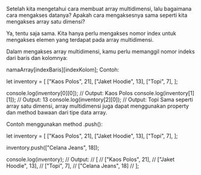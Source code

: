 <!-- Mengakses Array Multidimensi -->

Setelah kita mengetahui cara membuat array multidimensi, lalu bagaimana cara mengakses datanya? Apakah cara mengaksesnya sama seperti kita mengakses array satu dimensi?

Ya, tentu saja sama. Kita hanya perlu mengakses nomor index untuk mengakses elemen yang terdapat pada array multidimensi.

Dalam mengakses array multidimensi, kamu perlu memanggil nomor indeks dari baris dan kolomnya:

namaArray[indexBaris][indexKolom];
Contoh:

let inventory = [
  ["Kaos Polos", 21],
  ["Jaket Hoodie", 13],
  ["Topi", 7],
];

console.log(inventory[0][0]); // Output: Kaos Polos
console.log(inventory[1][1]); // Output: 13
console.log(inventory[2][0]); // Output: Topi
Sama seperti array satu dimensi, array multidimensi juga dapat menggunakan property dan method bawaan dari tipe data array.

Contoh menggunakan method .push():

let inventory = [
  ["Kaos Polos", 21],
  ["Jaket Hoodie", 13],
  ["Topi", 7],
];

inventory.push(["Celana Jeans", 18]);

console.log(inventory);
// Output:
// [
//   ["Kaos Polos", 21],
//   ["Jaket Hoodie", 13],
//   ["Topi", 7],
//   ["Celana Jeans", 18]
// ];